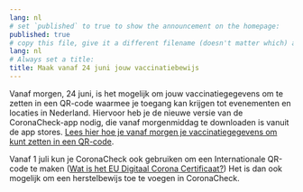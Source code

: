 ```yaml
---
lang: nl
# set `published` to true to show the announcement on the homepage:
published: true
# copy this file, give it a different filename (doesn't matter which) and, in this example, change lang to 'en' to translate the message to English and show it on the English homepage:
lang: nl
# Always set a title:
title: Maak vanaf 24 juni jouw vaccinatiebewijs
---
```

Vanaf morgen, 24 juni, is het mogelijk om jouw vaccinatiegegevens om te zetten in een QR-code waarmee je toegang kan krijgen tot evenementen en locaties in Nederland. Hiervoor heb je de nieuwe versie van de CoronaCheck-app nodig, die vanaf morgenmiddag te downloaden is vanuit de app stores. [Lees hier hoe je vanaf morgen je vaccinatiegegevens om kunt zetten in een QR-code](/nl/faq/1-1-hoe-werkt-de-coronacheck-app/).

Vanaf 1 juli kun je CoronaCheck ook gebruiken om een Internationale QR-code te maken ([Wat is het EU Digitaal Corona Certificaat?](https://www.rijksoverheid.nl/onderwerpen/coronavirus-vaccinatie/vraag-en-antwoord/wat-is-het-eu-digitaal-corona-certificaat)) Het is dan ook mogelijk om een herstelbewijs toe te voegen in CoronaCheck.
